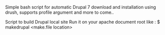 Simple bash script for automatic Drupal 7 download and installation using drush, supports profile argument and more to come..

Script to build Drupal local site
Run it on your apache document root like :
$ makedrupal <foldername> <make.file location> <profile>
